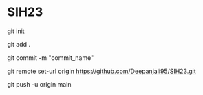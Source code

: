 # SIH23

git init

git add .

git commit -m "commit_name"

git remote set-url origin https://github.com/Deepanjali95/SIH23.git

git push -u origin main
